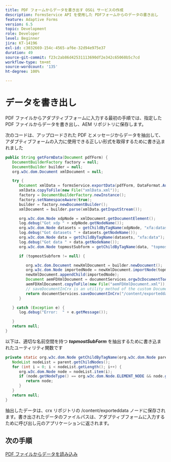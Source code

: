 ```yaml
---
title: PDF フォームからデータを書き出す OSGi サービスの作成
description: FormsService API を使用した PDFフォームからのデータの書き出し
feature: Adaptive Forms
version: 6.5
topic: Development
role: Developer
level: Beginner
jira: KT-14196
exl-id: c3032669-154c-4565-af6e-32d94e975e37
duration: 49
source-git-commit: f23c2ab86d42531113690df2e342c65060b5c7cd
workflow-type: tm+mt
source-wordcount: '135'
ht-degree: 100%

---
```


# データを書き出し

PDF ファイルからアダプティブフォームに入力する最初の手順では、指定した PDF ファイルからデータを書き出し、AEM リポジトリに保存します。

次のコードは、アップロードされた PDF とメッセージからデータを抽出して、アダプティブフォームの入力に使用できる正しい形式を取得するために書き込まれました

```java
public String getFormData(Document pdfForm) {
   DocumentBuilderFactory factory = null;
   DocumentBuilder builder = null;
   org.w3c.dom.Document xmlDocument = null;

   try {
      Document xmlData = formsService.exportData(pdfForm, DataFormat.Auto);
      xmlData.copyToFile(new File("xmlData.xml"));
      factory = DocumentBuilderFactory.newInstance();
      factory.setNamespaceAware(true);
      builder = factory.newDocumentBuilder();
      xmlDocument = builder.parse(xmlData.getInputStream());

      org.w3c.dom.Node xdpNode = xmlDocument.getDocumentElement();
      log.debug("Got xdp " + xdpNode.getNodeName());
      org.w3c.dom.Node datasets = getChildByTagName(xdpNode, "xfa:datasets");
      log.debug("Got datasets " + datasets.getNodeName());
      org.w3c.dom.Node data = getChildByTagName(datasets, "xfa:data");
      log.debug("Got data " + data.getNodeName());
      org.w3c.dom.Node topmostSubform = getChildByTagName(data, "topmostSubform");

      if (topmostSubform != null) {

         org.w3c.dom.Document newXmlDocument = builder.newDocument();
         org.w3c.dom.Node importedNode = newXmlDocument.importNode(topmostSubform, true);
         newXmlDocument.appendChild(importedNode);
         Document aemFDXmlDocument = documentServices.orgw3cDocumentToAEMFDDocument(newXmlDocument);
         aemFDXmlDocument.copyToFile(new File("aemFDXmlDocument.xml"));
         // saveDocumentInCrx is an utility method of the custom DocumentServices service. 
         return documentServices.saveDocumentInCrx("/content/exporteddata", ".xml", aemFDXmlDocument);
      }

   } catch (Exception e) {
      log.debug("Error:  " + e.getMessage());

   }
   return null;
}
```

以下は、適切な名前空間を持つ _**topmostSubForm**_ を抽出するために書き込まれたユーティリティ関数です

```java
private static org.w3c.dom.Node getChildByTagName(org.w3c.dom.Node parent, String tagName) {
   NodeList nodeList = parent.getChildNodes();
   for (int i = 0; i < nodeList.getLength(); i++) {
      org.w3c.dom.Node node = nodeList.item(i);
      if (node.getNodeType() == org.w3c.dom.Node.ELEMENT_NODE && node.getNodeName().equals(tagName)) {
         return node;
      }
   }
   return null;
}
```

抽出したデータは、crx リポジトリの /content/exporteddata ノードに保存されます。書き出されたデータのファイルパスは、アダプティブフォームに入力するために呼び出し元のアプリケーションに返されます。

## 次の手順

[PDF ファイルからデータを読み込み](./populate-adaptive-form.md)
